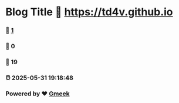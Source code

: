 # Blog Title :link: https://td4v.github.io 
### :page_facing_up: [1](https://td4v.github.io/tag.html) 
### :speech_balloon: 0 
### :hibiscus: 19 
### :alarm_clock: 2025-05-31 19:18:48 
### Powered by :heart: [Gmeek](https://github.com/Meekdai/Gmeek)
